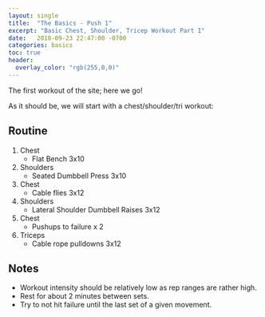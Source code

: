 ```yaml
---
layout: single
title:  "The Basics - Push 1"
excerpt: "Basic Chest, Shoulder, Tricep Workout Part I"
date:   2018-09-23 22:47:00 -0700
categories: basics
toc: true
header:
  overlay_color: "rgb(255,0,0)"
---
```

The first workout of the site; here we go!

As it should be, we will start with a chest/shoulder/tri workout:

## Routine 

1. Chest
	- Flat Bench 3x10
2. Shoulders
	- Seated Dumbbell Press 3x10
3. Chest
	- Cable flies 3x12
4. Shoulders
	- Lateral Shoulder Dumbbell Raises 3x12
5. Chest
	- Pushups to failure x 2
6. Triceps
	- Cable rope pulldowns 3x12

## Notes

- Workout intensity should be relatively low as rep ranges are rather high.
- Rest for about 2 minutes between sets.
- Try to not hit failure until the last set of a given movement. 


